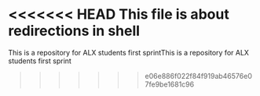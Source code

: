 <<<<<<< HEAD
This file is about redirections in shell
=======
This is a repository for ALX students first sprintThis is a repository for ALX students first sprint
>>>>>>> e06e886f022f84f919ab46576e07fe9be1681c96
